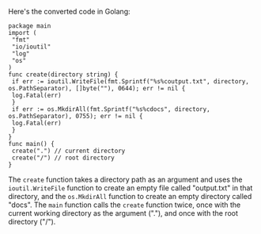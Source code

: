 Here's the converted code in Golang:
```
package main
import (
 "fmt"
 "io/ioutil"
 "log"
 "os"
)
func create(directory string) {
 if err := ioutil.WriteFile(fmt.Sprintf("%s%coutput.txt", directory, os.PathSeparator), []byte(""), 0644); err != nil {
 log.Fatal(err)
 }
 if err := os.MkdirAll(fmt.Sprintf("%s%cdocs", directory, os.PathSeparator), 0755); err != nil {
 log.Fatal(err)
 }
}
func main() {
 create(".") // current directory
 create("/") // root directory
}
```
The `create` function takes a directory path as an argument and uses the `ioutil.WriteFile` function to create an empty file called "output.txt" in that directory, and the `os.MkdirAll` function to create an empty directory called "docs". The `main` function calls the `create` function twice, once with the current working directory as the argument ("."), and once with the root directory ("/").

